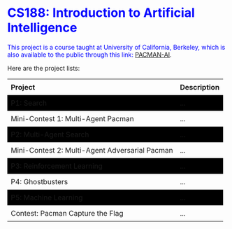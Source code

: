 # <font color=blue>CS188: Introduction to Artificial Intelligence

This project is a course taught at University of California, Berkeley, which is also available to the public through this link: <a href="https://inst.eecs.berkeley.edu/~cs188/fa18/">PACMAN-AI<a>. 
    
Here are the project lists:
<table style="width:100%">
    <tr>
        <th> Project </th>
        <th> Description </th>
    </tr>
    <tr>
        <td> P1: Search </td>
        <td> ... </td>
    </tr>
    <tr>
        <td> Mini-Contest 1: Multi-Agent Pacman </td>
        <td> ... </td>
    </tr>
    <tr>
        <td> P2: Multi-Agent Search </td>
        <td> ... </td>
    </tr>
    <tr>
        <td> Mini-Contest 2: Multi-Agent Adversarial Pacman </td>
        <td> ... </td>
    </tr>
    <tr>
        <td> P3: Reinforcement Learning </td>
        <td> ... </td>
    </tr>
    <tr>
        <td> P4: Ghostbusters </td>
        <td> ... </td>
    </tr>
    <tr>
        <td> P5: Machine Learning </td>
        <td> ... </td>
    </tr>
    <tr>
        <td> Contest: Pacman Capture the Flag </td>
        <td> ... </td>
    </tr>
</table>
    
    
    
<style>
th, td {
    text-align: left;
    padding: 8px;
}
    
tr:nth-child(even) {
    background-color: #000000;
    text-color: #FFFFFF;
}
</style>